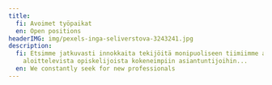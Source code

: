 ```yaml
---
title:
  fi: Avoimet työpaikat
  en: Open positions
headerIMG: img/pexels-inga-seliverstova-3243241.jpg
description:
  fi: Etsimme jatkuvasti innokkaita tekijöitä monipuoliseen tiimiimme aina uraansa
    aloittelevista opiskelijoista kokeneimpiin asiantuntijoihin...
  en: We constantly seek for new professionals
---
```

